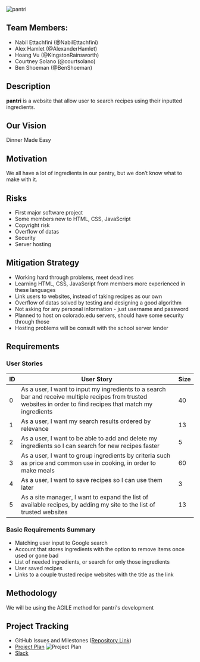 ![pantri](http://i.imgur.com/bEtApYk.png)

## Team Members:
* Nabil Ettachfini (@NabilEttachfini)
* Alex Hamlet (@AlexanderHamlet)
* Hoang Vu (@KingstonRainsworth)
* Courtney Solano (@courtsolano)
* Ben Shoeman (@BenShoeman)

## Description

**pantri** is a website that allow user to search recipes using their inputted ingredients.

## Our Vision

Dinner Made Easy

## Motivation

We all have a lot of ingredients in our pantry, but we don’t know what to make with it.

## Risks

* First major software project
* Some members new to HTML, CSS, JavaScript
* Copyright risk
* Overflow of datas
* Security
* Server hosting

## Mitigation Strategy

* Working hard through problems, meet deadlines
* Learning HTML, CSS, JavaScript from members more experienced in these languages
* Link users to websites, instead of taking recipes as our own
* Overflow of datas solved by testing and designing a good algorithm
* Not asking for any personal information - just username and password
* Planned to host on colorado.edu servers, should have some security through those
* Hosting problems will be consult with the school server lender

## Requirements

### User Stories

ID | User Story | Size 
---|------------|------
0 | As a user, I want to input my ingredients to a search bar and receive multiple recipes from trusted websites in order to find recipes that match my ingredients | 40 
1 | As a user, I want my search results ordered by relevance | 13 
2 | As a user, I want to be able to add and delete my ingredients so I can search for new recipes faster | 5
3 | As a user, I want to group ingredients by criteria such as price and common use in cooking, in order to make meals | 60
4 | As a user, I want to save recipes so I can use them later | 3
5 | As a site manager, I want to expand the list of available recipes, by adding my site to the list of trusted websites | 13

### Basic Requirements Summary

* Matching user input to Google search
* Account that stores ingredients with the option to remove items once used or gone bad
* List of needed ingredients, or search for only those ingredients
* User saved recipes
* Links to a couple trusted recipe websites with the title as the link

## Methodology

We will be using the AGILE method for pantri's development

## Project Tracking

* GitHub Issues and Milestones ([Repository Link](https://github.com/BenShoeman/pantri))
* [Project Plan](https://github.com/BenShoeman/pantri/milestones)
  ![Project Plan](http://i.imgur.com/Wn3jXdP.png)
* [Slack](https://pantriteam.slack.com/)
